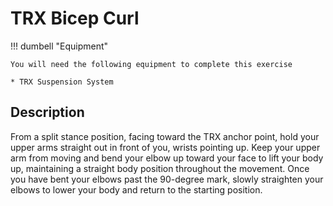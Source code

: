 # TRX Bicep Curl

!!! dumbell "Equipment"

    You will need the following equipment to complete this exercise
    
    * TRX Suspension System

## Description

From a split stance position, facing toward the TRX anchor point, hold your upper arms straight out in front of you, wrists pointing up.  Keep your upper arm from moving and bend your elbow up toward your face to lift your body up, maintaining a straight body position throughout the movement.  Once you have bent your elbows past the 90-degree mark, slowly straighten your elbows to lower your body and return to the starting position.  
